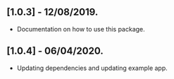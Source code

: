 ## [1.0.3] - 12/08/2019.

* Documentation on how to use this package.

## [1.0.4] - 06/04/2020.

* Updating dependencies and updating example app.
